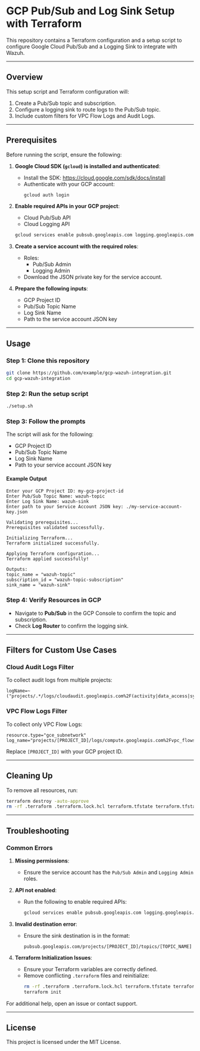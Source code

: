 # GCP Pub/Sub and Log Sink Setup with Terraform

This repository contains a Terraform configuration and a setup script to configure Google Cloud Pub/Sub and a Logging Sink to integrate with Wazuh.

---

## **Overview**

This setup script and Terraform configuration will:
1. Create a Pub/Sub topic and subscription.
2. Configure a logging sink to route logs to the Pub/Sub topic.
3. Include custom filters for VPC Flow Logs and Audit Logs.

---

## **Prerequisites**

Before running the script, ensure the following:
1. **Google Cloud SDK (`gcloud`) is installed and authenticated**:
   - Install the SDK: https://cloud.google.com/sdk/docs/install
   - Authenticate with your GCP account:
     ```bash
     gcloud auth login
     ```
2. **Enable required APIs in your GCP project**:
   - Cloud Pub/Sub API
   - Cloud Logging API
   ```bash
   gcloud services enable pubsub.googleapis.com logging.googleapis.com
   ```

3. **Create a service account with the required roles**:
   - Roles:
     - Pub/Sub Admin
     - Logging Admin
   - Download the JSON private key for the service account.

4. **Prepare the following inputs**:
   - GCP Project ID
   - Pub/Sub Topic Name
   - Log Sink Name
   - Path to the service account JSON key

---

## **Usage**

### **Step 1**: Clone this repository
```bash
git clone https://github.com/example/gcp-wazuh-integration.git
cd gcp-wazuh-integration
```

### **Step 2**: Run the setup script
```bash
./setup.sh
```

### **Step 3**: Follow the prompts
The script will ask for the following:
- GCP Project ID
- Pub/Sub Topic Name
- Log Sink Name
- Path to your service account JSON key

#### Example Output
```plaintext
Enter your GCP Project ID: my-gcp-project-id
Enter Pub/Sub Topic Name: wazuh-topic
Enter Log Sink Name: wazuh-sink
Enter path to your Service Account JSON key: ./my-service-account-key.json

Validating prerequisites...
Prerequisites validated successfully.

Initializing Terraform...
Terraform initialized successfully.

Applying Terraform configuration...
Terraform applied successfully!

Outputs:
topic_name = "wazuh-topic"
subscription_id = "wazuh-topic-subscription"
sink_name = "wazuh-sink"
```

### **Step 4**: Verify Resources in GCP
- Navigate to **Pub/Sub** in the GCP Console to confirm the topic and subscription.
- Check **Log Router** to confirm the logging sink.

---

## **Filters for Custom Use Cases**

### **Cloud Audit Logs Filter**
To collect audit logs from multiple projects:
```plaintext
logName=~("projects/.*/logs/cloudaudit.googleapis.com%2F(activity|data_access|system_event|policy)")
```

### **VPC Flow Logs Filter**
To collect only VPC Flow Logs:
```plaintext
resource.type="gce_subnetwork"
log_name="projects/[PROJECT_ID]/logs/compute.googleapis.com%2Fvpc_flows"
```

Replace `[PROJECT_ID]` with your GCP project ID.

---

## **Cleaning Up**

To remove all resources, run:
```bash
terraform destroy -auto-approve
rm -rf .terraform .terraform.lock.hcl terraform.tfstate terraform.tfstate.backup
```

---

## **Troubleshooting**

### Common Errors
1. **Missing permissions**:
   - Ensure the service account has the `Pub/Sub Admin` and `Logging Admin` roles.

2. **API not enabled**:
   - Run the following to enable required APIs:
     ```bash
     gcloud services enable pubsub.googleapis.com logging.googleapis.com
     ```

3. **Invalid destination error**:
   - Ensure the sink destination is in the format:
     ```plaintext
     pubsub.googleapis.com/projects/[PROJECT_ID]/topics/[TOPIC_NAME]
     ```

4. **Terraform Initialization Issues**:
   - Ensure your Terraform variables are correctly defined.
   - Remove conflicting `.terraform` files and reinitialize:
     ```bash
     rm -rf .terraform .terraform.lock.hcl terraform.tfstate terraform.tfstate.backup
     terraform init
     ```

For additional help, open an issue or contact support.

---

## **License**
This project is licensed under the MIT License.